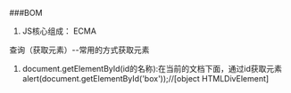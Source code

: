 ###BOM
1. JS核心组成：
ECMA



查询（获取元素）--常用的方式获取元素
1. document.getElementById(id的名称):在当前的文档下面，通过id获取元素
alert(document.getElementById('box'));//[object HTMLDivElement]


